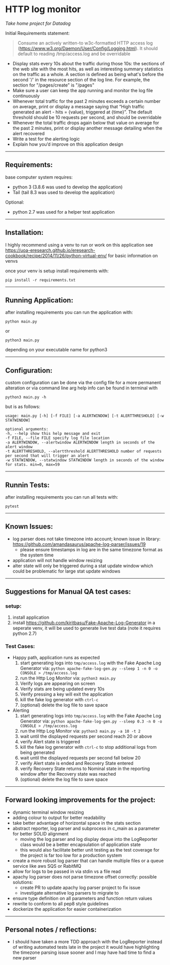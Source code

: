 # HTTP log monitor
*Take home project for Datadog*

Initial Requirements statement:

> Consume an actively written-to w3c-formatted HTTP access log (https://www.w3.org/Daemon/User/Config/Logging.html). It should default to reading /tmp/access.log and be overridable

- Display stats every 10s about the traffic during those 10s: the sections of the web site with the most hits, as well as interesting summary statistics on the traffic as a whole. A section is defined as being what's before the second '/' in the resource section of the log line. For example, the section for "/pages/create" is "/pages"
- Make sure a user can keep the app running and monitor the log file continuously
- Whenever total traffic for the past 2 minutes exceeds a certain number on average, print or display a message saying that “High traffic generated an alert - hits = {value}, triggered at {time}”. The default threshold should be 10 requests per second, and should be overridable
- Whenever the total traffic drops again below that value on average for the past 2 minutes, print or display another message detailing when the alert recovered
- Write a test for the alerting logic
- Explain how you’d improve on this application design
---

## Requirements:
base computer system requires:
- python 3 (3.8.6 was used to develop the application)
- Tail (tail 8.3 was used to develop the application)

Optional:
- python 2.7 was used for a helper test application

---

## Installation:
I highly recommend using a venv to run or work on this application
see https://uoa-eresearch.github.io/eresearch-cookbook/recipe/2014/11/26/python-virtual-env/ for basic information on venvs

once your venv is setup install requirements with:


`pip install -r requirements.txt`

---

## Running Application:
after installing requirements you can run the application with:

`python main.py`

or

`python3 main.py`

depending on your executable name for python3

---

## Configuration:
custom configuration can be done via the config file for a more permanent alteration or via command line arg
help info can be found in terminal with

`python3 main.py -h`

but is as follows:
```
usage: main.py [-h] [-f FILE] [-a ALERTWINDOW] [-t ALERTTHRESHOLD] [-w STATWINDOW]

optional arguments:
-h, --help show this help message and exit
-f FILE, --file FILE specify log file location
-a ALERTWINDOW, --alertwindow ALERTWINDOW length in seconds of the alert window
-t ALERTTHRESHOLD, --alertthreshold ALERTTHRESHOLD number of requests per second that will trigger an alert
-w STATWINDOW, --statwindow STATWINDOW length in seconds of the window for stats. min=0, max=59
```

---

## Runnin Tests:
after installing requirements you can run all tests with:

`pytest`

---

## Known Issues:
- log parser does not take timezone into account; known issue in library: https://github.com/amandasaurus/apache-log-parser/issues/19
  - please ensure timestamps in log are in the same timezone format as the system time
- application will not handle window resizing
- alter state will only be triggered during a stat update window which could be problematic for large stat update windows
---

## Suggestions for Manual QA test cases:
### setup:
1. install application
2. install https://github.com/kiritbasu/Fake-Apache-Log-Generator in a seperate venv, it will be used to generate live test data (note it requires python 2.7)

### Test Cases:
- Happy path, application runs as expected
   1. start generating logs into `tmp/access.log` with the Fake Apache Log Generator via: `python apache-fake-log-gen.py --sleep 1 -n 0 -o CONSOLE > /tmp/access.log`
   2. run the Http Log Monitor via: `python3 main.py`
   3. Verify logs are appearing on screen
   4. Verify stats are being updated every 10s 
   5. Verify pressing a key will exit the application
   6. kill the fake log generator with `ctrl-c`
   7. (optional) delete the log file to save space
- Alerting
   1. start generating logs into `tmp/access.log` with the Fake Apache Log Generator via: `python apache-fake-log-gen.py --sleep 0.3 -n 0 -o CONSOLE > /tmp/access.log`
   2. run the Http Log Monitor via: `python3 main.py -a 10 -t 2`
   3. wait until the displayed requests per second reach 20 or above
   4. verify Alert state is triggered
   5. kill the fake log generator with `ctrl-c` to stop additional logs from being generated
   6. wait until the displayed requests per second fall below 20
   7. verify Alert state is ended and Recovery State entered
   8. verify Recovery State returns to Nominal state in the reporting window after the Recovery state was reached
   9. (optional) delete the log file to save space
 
---

## Forward looking improvements for the project:
- dynamic terminal window resizing
- adding colour to output for better readability
- take better advantage of horizontal space in the stats section
- abstract reporter, log parser and subprocess in c_main  as a parameter for better SOLID alignment
  - moving the log parser and log display deque into the LogReporter class would be a better encapsulation of application state
  - this would also facilitate better unit testing as the test coverage for the project is far too low for a production system
- create a more robust log parser that can handle multiple files or a queue service like aws SQS or RabitMQ
- allow for logs to be passed in via stdin vs a file read
- apachy log parser does not parse timezone offset correctly: possible solutions:
  - create PR to update apachy log parser project to fix issue
  - investigate alternative log parsers to migrate to
- ensure type definition on all parameters and function return values
- rewrite to conform to all pep8 style guidelines
- dockerize the application for easier containerization
---


## Personal notes / reflections:
- I should have taken a more TDD approach with the LogReporter instead of writing automated tests late in the project it would have highlighting the timezone parsing issue sooner and I may have had time to find a new parser




